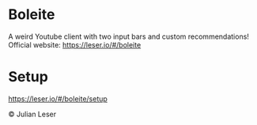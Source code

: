 # Boleite
A weird Youtube client with two input bars and custom recommendations!
Official website: https://leser.io/#/boleite

# Setup
https://leser.io/#/boleite/setup

© Julian Leser
